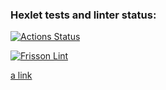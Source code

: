 ### Hexlet tests and linter status:
[![Actions Status](https://github.com/FrissonFrisson/python-project-52/actions/workflows/hexlet-check.yml/badge.svg)](https://github.com/FrissonFrisson/python-project-52/actions)

[![Frisson Lint](https://github.com/FrissonFrisson/python-project-52/actions/workflows/check_lint.yml/badge.svg)](https://github.com/FrissonFrisson/python-project-52/actions/workflows/check_lint.yml)

[a link](https://python-project-52-bbsc.onrender.com)